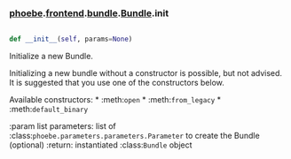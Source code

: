 ### [phoebe](phoebe.md).[frontend](phoebe.frontend.md).[bundle](phoebe.frontend.bundle.md).[Bundle](phoebe.frontend.bundle.Bundle.md).__init__

```py

def __init__(self, params=None)

```



Initialize a new Bundle.

Initializing a new bundle without a constructor is possible, but not
advised.  It is suggested that you use one of the constructors below.

Available constructors:
    * :meth:`open`
    * :meth:`from_legacy`
    * :meth:`default_binary`

:param list parameters: list of
    :class:`phoebe.parameters.parameters.Parameter` to create the
    Bundle (optional)
:return: instantiated :class:`Bundle` object

